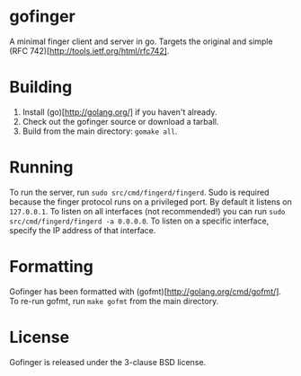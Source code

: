 gofinger
========

A minimal finger client and server in go.  Targets the original and simple (RFC 742)[http://tools.ietf.org/html/rfc742].

Building
========

1. Install (go)[http://golang.org/] if you haven't already.
2. Check out the gofinger source or download a tarball.
3. Build from the main directory: `gomake all`.

Running
=======

To run the server, run `sudo src/cmd/fingerd/fingerd`. Sudo is required because the finger protocol runs on a privileged port. By
default it listens on `127.0.0.1`. To listen on all interfaces (not recommended!) you can run `sudo src/cmd/fingerd/fingerd -a 0.0.0.0`.
To listen on a specific interface, specify the IP address of that interface.

Formatting
==========

Gofinger has been formatted with (gofmt)[http://golang.org/cmd/gofmt/].  To re-run gofmt, run `make gofmt` from the main directory.

License
=======

Gofinger is released under the 3-clause BSD license.